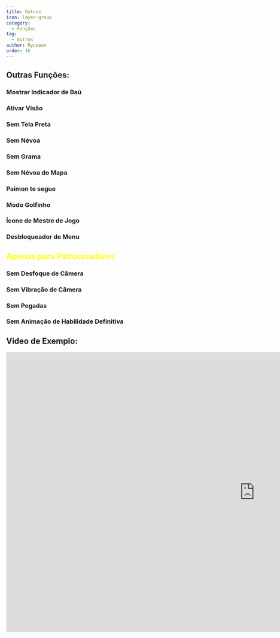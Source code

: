 ```yaml
---
title: Outros
icon: layer-group
category:
  - Funções
tag:
  - Outros
author: Ryuzeen
order: 16
---
```


## Outras Funções:
### Mostrar Indicador de Baú
### Ativar Visão
### Sem Tela Preta
### Sem Névoa
### Sem Grama
### Sem Névoa do Mapa
### Paimon te segue
### Modo Golfinho
### Ícone de Mestre de Jogo
### Desbloqueador de Menu
## <span style='color:yellow;'>Apenas para Patrocinadores</span>
### Sem Desfoque de Câmera
### Sem Vibração de Câmera
### Sem Pegadas
### Sem Animação de Habilidade Definitiva

## Video de Exemplo:

<div class="iframe-container"><iframe width="1328" height="747" src="https://www.youtube.com/embed/AjkJ8S8NHsI?list=PL5eI1Tb64p56g27qfYk7VuFTz4FK6YrKa" title="Korepi - Visuals/Other" frameborder="0" allow="accelerometer; autoplay; clipboard-write; encrypted-media; gyroscope; picture-in-picture; web-share" referrerpolicy="strict-origin-when-cross-origin" allowfullscreen></iframe></div>

